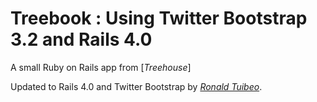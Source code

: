 # Treebook : Using Twitter Bootstrap 3.2 and Rails 4.0

A small Ruby on Rails app from [*Treehouse*]

Updated to Rails 4.0 and Twitter Bootstrap by [*Ronald Tuibeo*](http://www.twebview.com).

